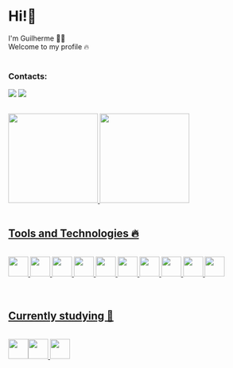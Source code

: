 <h1> Hi!👋</h1>
I'm Guilherme 🙋‍♂️
</br>
Welcome to my profile 🔥
</br></br>

### Contacts:

<div>
<a href="https://www.instagram.com/guilhermebenso/" target="_blank"><img src="https://img.shields.io/badge/-Instagram-%23E4405F?style=for-the-badge&logo=instagram&logoColor=white" target="_blank"></a>
<a href="https://www.linkedin.com/in/guilherme-de-souza-benso-2b16681ba/" target="_blank"><img src="https://img.shields.io/badge/-LinkedIn-%230077B5?style=for-the-badge&logo=linkedin&logoColor=white" target="_blank"></a>   
</div>

##
<div>
<a href="https://github.com/Guilherme-Benso/">
<img height="180em" src="https://github-readme-stats.vercel.app/api/top-langs/?username=Guilherme-Benso&layout=compact&langs_count=7&theme=dracula"/>
<img height="180em" src="https://github-readme-stats.vercel.app/api?username=Guilherme-Benso&show_icons=true&theme=dracula&include_all_commits=true&count_private=true"/>
</div>
</br>

##  Tools and Technologies 🔥
</br>
<div>
<img src="https://cdn.jsdelivr.net/gh/devicons/devicon/icons/css3/css3-plain-wordmark.svg"width="40" height="40"/> 
<img src="https://cdn.jsdelivr.net/gh/devicons/devicon/icons/git/git-original.svg" width="40" height="40"/>
<img src="https://cdn.jsdelivr.net/gh/devicons/devicon/icons/github/github-original.svg"width="40" height="40"/>
<img src="https://cdn.jsdelivr.net/gh/devicons/devicon/icons/html5/html5-plain-wordmark.svg"width="40" height="40"/>
<img src="https://cdn.jsdelivr.net/gh/devicons/devicon/icons/javascript/javascript-original.svg"width="40" height="40"/>
<img src="https://cdn.jsdelivr.net/gh/devicons/devicon/icons/mysql/mysql-plain-wordmark.svg"width="40" height="40"/>
<img src="https://cdn.jsdelivr.net/gh/devicons/devicon/icons/oracle/oracle-original.svg" width="40" height="40"/>
<img src="https://cdn.jsdelivr.net/gh/devicons/devicon/icons/sass/sass-original.svg" width="40" height="40"/>
<img src="https://cdn.jsdelivr.net/gh/devicons/devicon/icons/bootstrap/bootstrap-original-wordmark.svg" width="40" height="40"/>
<img src="https://cdn.jsdelivr.net/gh/devicons/devicon/icons/angularjs/angularjs-plain.svg" width="40" height="40"/>
</div>

</br>
</br>

##  Currently studying 🚀
</br>
<div>
<img src="https://cdn.jsdelivr.net/gh/devicons/devicon/icons/php/php-plain.svg" width="40" height="40"/><img src="https://cdn.jsdelivr.net/gh/devicons/devicon/icons/laravel/laravel-plain-wordmark.svg" width="40" height="40"/>
<img src="https://cdn.jsdelivr.net/gh/devicons/devicon/icons/react/react-original.svg" width="40" height="40"/>
</div>

</br>

